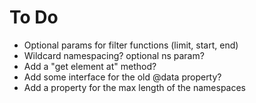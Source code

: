 To Do
=====
- Optional params for filter functions (limit, start, end)
- Wildcard namespacing? optional ns param?
- Add a "get element at" method?
- Add some interface for the old @data property?
- Add a property for the max length of the namespaces
